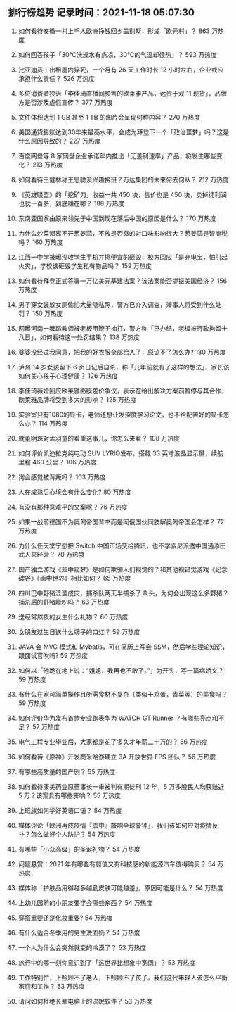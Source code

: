 
## 排行榜趋势 记录时间：2021-11-18 05:07:30
  
  1. 如何看待安徽一村上千人欧洲挣钱回乡盖别墅，形成「欧元村」？ 863 万热度
    
  2. 如何回答孩子「30℃洗澡水有点凉，30℃的气温却很热」？ 593 万热度
    
  3. 比亚迪员工出租屋内猝死，一个月有 26 天工作时长 12 小时左右，企业或应承担什么责任？ 526 万热度
    
  4. 多位消费者投诉「李佳琦直播间预售的欧莱雅产品，远贵于双 11 现货」，品牌方是否涉及虚假宣传？ 377 万热度
    
  5. 文件体积达到 1 GB 甚至 1 TB 的图片会呈现何种内容？ 270 万热度
    
  6. 美国通货膨胀达到30年来最高水平，会成为拜登下一个「政治噩梦」吗？这是什么原因导致的？ 227 万热度
    
  7. 百度网盘等 8 家网盘企业承诺年内推出「无差别速率」产品，将发生哪些变化？ 213 万热度
    
  8. 如何看待王健林称王思聪没兴趣接班？万达集团的未来何去何从？ 212 万热度
    
  9. 《英雄联盟》的「挖矿刀」收益一共 450 块，售价也是 450 块，卖掉纯利润也就一百多，到底赚在哪？ 188 万热度
    
  10. 东南亚国家由原来领先于中国到现在落后中国的原因是什么？ 170 万热度
    
  11. 为什么炒菜都离不开葱姜蒜，不放是否真的对口味影响很大？葱姜蒜是智商税吗？ 160 万热度
    
  12. 江西一中学被曝没收学生手机并挑便宜的砸毁，校方回应「是充电宝，怕引起火灾」，学校该砸毁学生私有物品吗？ 159 万热度
    
  13. 如何看待拜登正式签署一万亿美元基建法案？该法案能否提振美国经济？ 156 万热度
    
  14. 男子穿女装躲女厕偷拍大量隐私照，警方已介入调查，涉事人将受到什么处罚？ 150 万热度
    
  15. 网曝河南一舞蹈教师被老板用鞭子抽打，警方称「已办结，老板被行政拘留十八日」，如何看待这一处罚结果？ 138 万热度
    
  16. 婆婆没经过我同意，把我的好衣服全部给人了，原谅不了怎么办? 130 万热度
    
  17. 泸州 14 岁女孩留下 6 页日记后自杀，称「几年前就有了这样的想法」，家长该如何关心孩子心理健康？ 126 万热度
    
  18. 李佳琦薇娅回应欧莱雅面膜差价争议，表示在给出解决方案前暂停与其合作，欧莱雅品牌将受到多大的影响？ 125 万热度
    
  19. 实验室只有1080的显卡，老师还想让发深度学习论文，也不给配置好的显卡怎么办？ 114 万热度
    
  20. 就董明珠对孟羽童的看重这事儿，你怎么来看？ 108 万热度
    
  21. 如何评价凯迪拉克纯电动 SUV LYRIQ发布，搭载 33 英寸液晶显示屏，续航里程 460 公里？ 106 万热度
    
  22. 狗会感觉被背叛吗？ 103 万热度
    
  23. 人在成熟后心境会有什么变化? 80 万热度
    
  24. 有没有那种意难平的文案呢？ 76 万热度
    
  25. 如果一战前德国不为奥匈帝国背书而是同俄国伙同肢解奥匈帝国会怎样？ 72 万热度
    
  26. 为什么任天堂宁愿把 Switch 中国市场交给腾讯，也不学索尼派遣中国通添田武人来经营？ 70 万热度
    
  27. 国产独立游戏《笼中窥梦》是如何欺骗人们视觉的？和其他视错觉游戏《纪念碑谷》《画中世界》相比如何？ 65 万热度
    
  28. 四川巴中野猪泛滥成灾，捕杀队两天半捕杀了 8 头，为何会出现这么多野猪？捕杀后的野猪能吃吗？ 63 万热度
    
  29. 送经常熬夜的女生什么礼物？ 60 万热度
    
  30. 女朋友过生日送什么牌子的口红？ 59 万热度
    
  31. JAVA 会 MVC 模式和 Mybatis，可在简历上写会 SSM，然后学些理论知识，跟面试官吹吗? 59 万热度
    
  32. 如何以「他跪在地上说：“姐姐，我再也不敢了。”」为开头，写一篇病娇文？ 59 万热度
    
  33. 有什么在家可简单操作且所需食材不复杂（类似于鸡蛋，青菜等）的美食吗？ 59 万热度
    
  34. 如何评价华为发布首款专业跑表华为 WATCH GT Runner ？有哪些亮点和不足？ 57 万热度
    
  35. 电气工程专业毕业后，大家都是花了多久才年薪二十万的？ 56 万热度
    
  36. 如何看待《原神》开发商米哈游建立 3A 开放世界 FPS 团队？ 56 万热度
    
  37. 有哪些高质量的国产剧？ 55 万热度
    
  38. 如何看待康美药业原董事长一审被判有期徒刑 12 年，5 万多股民人均获赔近 5 万？该案具有哪些影响？ 55 万热度
    
  39. 上班族如何学好英语口语？ 54 万热度
    
  40. 媒体评论「欧洲再成疫情『震中』敲响全球警钟」，我们该如何应对疫情反扑？怎么做好个人防护？ 54 万热度
    
  41. 有哪些「小众高级」的圣诞礼物？ 54 万热度
    
  42. 问题悬赏：2021 年有哪些有颜值又有科技感的新能源汽车值得购买？ 54 万热度
    
  43. 媒体称「护肤品用得越多越勤皮肤可能越差」，原因可能是什么？ 54 万热度
    
  44. 上幼儿园前的小朋友要学会哪些东西？ 54 万热度
    
  45. 穿搭重要还是化妆重要? 54 万热度
    
  46. 有什么适合冬季用的男生洗面奶？ 54 万热度
    
  47. 一个人为什么会突然就变的冷漠了？ 53 万热度
    
  48. 旅行中的哪一刻你意识到了「这世界比想象中宽阔」？ 53 万热度
    
  49. 工作特别忙，上照顾不了老人，下照顾不了孩子。我们这代年轻人该怎么平衡家庭和工作？ 53 万热度
    
  50. 请问如何杜绝长辈电脑上的流氓软件？ 53 万热度
    